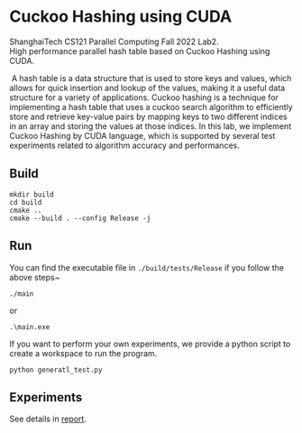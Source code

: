 # Cuckoo Hashing using CUDA

ShanghaiTech CS121 Parallel Computing Fall 2022 Lab2.  
High performance parallel hash table based on Cuckoo Hashing using CUDA.

​	A hash table is a data structure that is used to store keys and values, which allows for quick insertion and lookup of the values, making it a useful data structure for a variety of applications. Cuckoo hashing is a technique for implementing a hash table that uses a cuckoo search algorithm to efficiently store and retrieve key-value pairs by mapping keys to two different indices in an array and storing the values at those indices. In this lab, we implement Cuckoo Hashing by CUDA language, which is supported by several test experiments related to algorithm accuracy and performances.

## Build

```shell
mkdir build
cd build
cmake ..
cmake --build . --config Release -j
```

## Run

You can find the executable file in `./build/tests/Release` if you follow the above steps~

```shell
./main
```
or
```shell
.\main.exe
```


If you want to perform your own experiments, we provide a python script to create a workspace to run the program.
```shell
python generatl_test.py
```
## Experiments

See details in [report](report.pdf).
